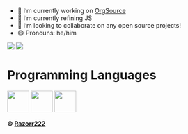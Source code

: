 - 🔭 I’m currently working on [OrgSource](https://github.com/OrgSource)
- 🌱 I’m currently refining JS
- 👯 I’m looking to collaborate on any open source projects!
- 😄 Pronouns: he/him

![](https://github-readme-stats.vercel.app/api?username=Razorr222&show_icons=true&count_private=true)
![](https://github-readme-stats.vercel.app/api/top-langs/?username=Razorr222&layout=compact&langs_count=10)

<h1>Programming Languages</h1>
<p><img src="https://cdn.jsdelivr.net/gh/devicons/devicon/icons/javascript/javascript-original.svg" width=50 height=50>
<img src="https://cdn.jsdelivr.net/gh/devicons/devicon/icons/python/python-original.svg" width=50 height=50>
<img src="https://cdn.jsdelivr.net/gh/devicons/devicon/icons/html5/html5-original.svg" width=50 height=50></p>


**© [Razorr222](https://github.com/Razorr222)**
